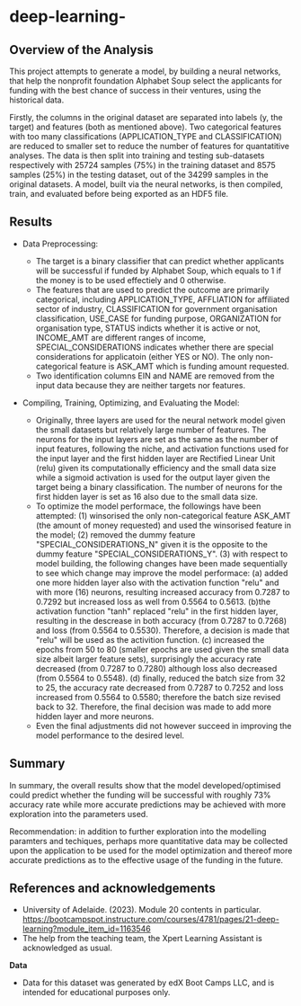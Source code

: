 # deep-learning-

## Overview of the Analysis

This project attempts to generate a model, by building a neural networks, that help the nonprofit foundation Alphabet Soup select the applicants for funding with the best chance of success in their ventures, using the historical data. 

Firstly, the columns in the original dataset are separated into labels (y, the target) and features (both as mentioned above).   Two categorical features with too many classifications (APPLICATION_TYPE and CLASSIFICATION) are reduced to smaller set to reduce the number of features for quantatitive analyses. The data is then split into training and testing sub-datasets respectively with 25724 samples (75%) in the training dataset and 8575 samples (25%) in the testing dataset, out of the 34299 samples in the original datasets. A model, built via the neural networks, is then compiled, train, and evaluated before being exported as an HDF5 file. 

## Results

* Data Preprocessing:
    * The target is a binary classifier that can predict whether applicants will be successful if funded by Alphabet Soup, which equals to 1 if the money is to be used effectiely and 0 otherwise. 
    * The features that are used to predict the outcome are primarily categorical, including APPLICATION_TYPE, AFFLIATION for affiliated sector of industry, CLASSIFICATION for government organisation classification, USE_CASE for funding purpose, ORGANIZATION for organisation type, STATUS indicts whether it is active or not, INCOME_AMT are different ranges of income, SPECIAL_CONSIDERATIONS indicates whether there are special considerations for applicatoin (either YES or NO). The only non-categorical feature is ASK_AMT which is funding amount requested.
    * Two identification columns EIN and NAME are removed from the input data because they are neither targets nor features.

* Compiling, Training, Optimizing, and Evaluating the Model:
    * Originally, three layers are used for the neural network model given the small datasets but relatively large number of features. The neurons for the input layers are set as the same as the number of input features, following the niche, and activation functions used for the input layer and the first hidden layer are Rectified Linear Unit (relu) given its computationally efficiency and the small data size while a sigmoid activation is used for the output layer given the target being a binary classification. The number of neurons for the first hidden layer is set as 16 also due to the small data size. 
    * To optimize the model performace, the followings have been attempted: 
    (1) winsorised the only non-categorical feature ASK_AMT (the amount of money requested) and used the winsorised feature in the model;
    (2) removed the dummy feature "SPECIAL_CONSIDERATIONS_N" given it is the opposite to the dummy feature "SPECIAL_CONSIDERATIONS_Y".
    (3) with respect to model building, the following changes have been made sequentially to see which change may improve the model performace: (a) added one more hidden layer also with the activation function "relu" and with more (16) neurons, resulting increased accuracy from 0.7287 to 0.7292 but increased loss as well from 0.5564 to 0.5613. (b)the activation function "tanh" replaced "relu" in the first hidden layer, resulting in the descrease in both accuracy (from 0.7287 to 0.7268) and loss (from 0.5564 to 0.5530). Therefore, a decision is made that "relu" will be used as the activition function. (c) increased the epochs from 50 to 80 (smaller epochs are used given the small data size albeit larger feature sets), surprisingly the accuracy rate decreased (from 0.7287 to 0.7280) although loss also decreased (from 0.5564 to 0.5548). (d) finally, reduced the batch size from 32 to 25, the accuracy rate decreased from 0.7287 to 0.7252 and loss increased from 0.5564 to 0.5580; therefore the batch size revised back to 32. Therefore, the final decision was made to add more hidden layer and more neurons.
    * Even the final adjustments did not however succeed in improving the model performance to the desired level.
    
## Summary

In summary, the overall results show that the model developed/optimised could predict whether the funding will be successful with roughly 73% accuracy rate while more accurate predictions may be achieved with more exploration into the parameters used.  

Recommendation: in addition to further exploration into the modelling paramters and techiques, perhaps more quantitative data may be collected upon the application to be used for the model optimization and thereof more accurate predictions as to the effective usage of the funding in the future. 

## References and acknowledgements

- University of Adelaide. (2023). Module 20 contents in particular.
https://bootcampspot.instructure.com/courses/4781/pages/21-deep-learning?module_item_id=1163546
- The help from the teaching team, the Xpert Learning Assistant is acknowledged as usual.


**Data**
- Data for this dataset was generated by edX Boot Camps LLC, and is intended for educational purposes only.